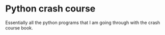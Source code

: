 # Python crash course
Essentially all the python programs that I am going through with the crash course book. 